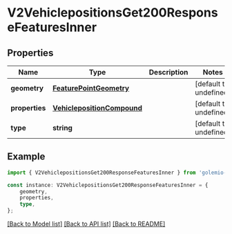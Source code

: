 # V2VehiclepositionsGet200ResponseFeaturesInner


## Properties

Name | Type | Description | Notes
------------ | ------------- | ------------- | -------------
**geometry** | [**FeaturePointGeometry**](FeaturePointGeometry.md) |  | [default to undefined]
**properties** | [**VehiclepositionCompound**](VehiclepositionCompound.md) |  | [default to undefined]
**type** | **string** |  | [default to undefined]

## Example

```typescript
import { V2VehiclepositionsGet200ResponseFeaturesInner } from 'golemio-public-transport-api';

const instance: V2VehiclepositionsGet200ResponseFeaturesInner = {
    geometry,
    properties,
    type,
};
```

[[Back to Model list]](../README.md#documentation-for-models) [[Back to API list]](../README.md#documentation-for-api-endpoints) [[Back to README]](../README.md)
